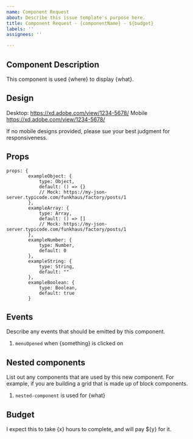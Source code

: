 ```yaml
---
name: Component Request
about: Describe this issue template's purpose here.
title: Component Request - {componentName} - ${budget}
labels: ''
assignees: ''

---
```


## Component Description 

This component is used {where} to display {what}.

## Design

Desktop: https://xd.adobe.com/view/1234-5678/
Mobile https://xd.adobe.com/view/1234-5678/

If no mobile designs provided, please sue your best judgment for responsiveness. 

## Props

```
props: {
        exampleObject: {
            type: Object,
            default: () => {}
            // Mock: https://my-json-server.typicode.com/funkhaus/factory/posts/1
        },
        exampleArray: {
            type: Array,
            default: () => []
            // Mock: https://my-json-server.typicode.com/funkhaus/factory/posts/1
        },
        exampleNumber: {
            type: Number,
            default: 0
        },
        exampleString: {
            type: String,
            default: ""
        },
        exampleBoolean: {
            type: Boolean,
            default: true
        }
```

## Events

Describe any events that should be emitted by this component.

  1. `menuOpened` when {something} is clicked on

## Nested components

List out any components that are used by this new component. For example, if you are building a grid that is made up of block components. 

  1. `nested-component` is used for {what}

## Budget

I expect this to take {x} hours to complete, and will pay ${y} for it.

